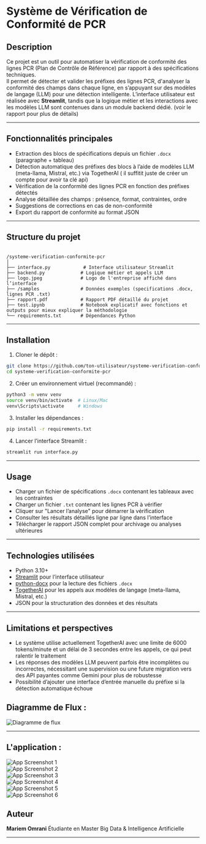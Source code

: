 
# Système de Vérification de Conformité de PCR

## Description

Ce projet est un outil pour automatiser la vérification de conformité des lignes PCR (Plan de Contrôle de Référence) par rapport à des spécifications techniques.  
Il permet de détecter et valider les préfixes des lignes PCR, d'analyser la conformité des champs dans chaque ligne, en s’appuyant sur des modèles de langage (LLM) pour une détection intelligente.
L’interface utilisateur est réalisée avec **Streamlit**, tandis que la logique métier et les interactions avec les modèles LLM sont contenues dans un module backend dédié.
(voir le rapport pour plus de détails)

---

## Fonctionnalités principales

- Extraction des blocs de spécifications depuis un fichier `.docx` (paragraphe + tableau)  
- Détection automatique des préfixes des blocs à l’aide de modèles LLM (meta-llama, Mistral, etc.) via TogetherAI  ( il suffitit juste de créer un compte pour avoir ta clé api)
- Vérification de la conformité des lignes PCR en fonction des préfixes détectés  
- Analyse détaillée des champs : présence, format, contraintes, ordre  
- Suggestions de corrections en cas de non-conformité  
- Export du rapport de conformité au format JSON  

---

## Structure du projet

```

/systeme-verification-conformite-pcr
│
├── interface.py            # Interface utilisateur Streamlit
├── backend.py             # Logique métier et appels LLM
├── logo.jpeg              # Logo de l'entreprise affiché dans l’interface
├── /samples               # Données exemples (specifications .docx, lignes PCR .txt)
├── rapport.pdf            # Rapport PDF détaillé du projet
├── test.ipynb             # Notebook explicatif avec fonctions et outputs pour mieux expliquer la méthodologie
└── requirements.txt       # Dépendances Python

````

---

## Installation

1. Cloner le dépôt :  
```bash
git clone https://github.com/ton-utilisateur/systeme-verification-conformite-pcr.git
cd systeme-verification-conformite-pcr
````

2. Créer un environnement virtuel (recommandé) :

```bash
python3 -m venv venv
source venv/bin/activate  # Linux/Mac
venv\Scripts\activate     # Windows
```

3. Installer les dépendances :

```bash
pip install -r requirements.txt
```

4. Lancer l’interface Streamlit :

```bash
streamlit run interface.py
```

---

## Usage

* Charger un fichier de spécifications `.docx` contenant les tableaux avec les contraintes
* Charger un fichier `.txt` contenant les lignes PCR à vérifier
* Cliquer sur "Lancer l’analyse" pour démarrer la vérification
* Consulter les résultats détaillés ligne par ligne dans l’interface
* Télécharger le rapport JSON complet pour archivage ou analyses ultérieures

---

## Technologies utilisées

* Python 3.10+
* [Streamlit](https://streamlit.io/) pour l’interface utilisateur
* [python-docx](https://python-docx.readthedocs.io/en/latest/) pour la lecture des fichiers `.docx`
* [TogetherAI](https://together.xyz/) pour les appels aux modèles de langage (meta-llama, Mistral, etc.)
* JSON pour la structuration des données et des résultats

---

## Limitations et perspectives

* Le système utilise actuellement TogetherAI avec une limite de 6000 tokens/minute et un délai de 3 secondes entre les appels, ce qui peut ralentir le traitement
* Les réponses des modèles LLM peuvent parfois être incomplètes ou incorrectes, nécessitant une supervision ou une future migration vers des API payantes comme Gemini pour plus de robustesse
* Possibilité d’ajouter une interface d’entrée manuelle du préfixe si la détection automatique échoue
  
## Diagramme de Flux :

<img src="https://github.com/user-attachments/assets/ab3cb0b1-e254-4b8a-a5f1-9d778426c767" alt="Diagramme de flux" style="max-width:60%; height:auto;" />

---

## L'application :

<img src="https://github.com/user-attachments/assets/f749baa1-cb1c-407d-b2e1-e3bedd2e88bd" alt="App Screenshot 1" style="max-width:60%; height:auto;" />
<br>
<img src="https://github.com/user-attachments/assets/80d8b979-433c-4062-8924-38280eb983a6" alt="App Screenshot 2" style="max-width:100%; height:auto;" />
<br>
<img src="https://github.com/user-attachments/assets/b2da9a5e-4a96-4c84-a463-1da0af24f561" alt="App Screenshot 3" style="max-width:60%; height:auto;" />
<br>
<img src="https://github.com/user-attachments/assets/f2eed875-cc2d-4c39-ad27-7e4a390fbf61" alt="App Screenshot 4" style="max-width:60%; height:auto;" />
<br>
<img src="https://github.com/user-attachments/assets/844c8cd2-cb12-480b-b783-68c54e097203" alt="App Screenshot 5" style="max-width:60%; height:auto;" />
<br>
<img src="https://github.com/user-attachments/assets/bad2e3fe-4235-4f24-9bdf-280f590121d4" alt="App Screenshot 6" style="max-width:60%; height:auto;" />

## Auteur

**Mariem Omrani**
Étudiante en Master Big Data & Intelligence Artificielle


---



```
